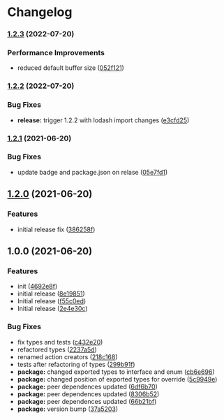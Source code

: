 # Changelog

### [1.2.3](https://github.com/JakubBlunar/react-eventr/compare/v1.2.2...v1.2.3) (2022-07-20)


### Performance Improvements

* reduced default buffer size ([052f121](https://github.com/JakubBlunar/react-eventr/commit/052f1216748e8730d7729d6f8e915460c7af8786))

### [1.2.2](https://github.com/JakubBlunar/react-eventr/compare/v1.2.1...v1.2.2) (2022-07-20)


### Bug Fixes

* **release:** trigger 1.2.2 with lodash import changes ([e3cfd25](https://github.com/JakubBlunar/react-eventr/commit/e3cfd2525a20061e4f357bf6d7cff776bc1b670b))

### [1.2.1](https://github.com/JakubBlunar/react-eventr/compare/v1.2.0...v1.2.1) (2021-06-20)


### Bug Fixes

* update badge and package.json on relase ([05e7fd1](https://github.com/JakubBlunar/react-eventr/commit/05e7fd1269aae256efdbb8db49c3d0b0f6c7dc83))

## [1.2.0](https://github.com/JakubBlunar/react-eventr/compare/v1.1.7...v1.2.0) (2021-06-20)


### Features

* initial release fix ([386258f](https://github.com/JakubBlunar/react-eventr/commit/386258f770a8530b2775bb6e56e9d34f4dad769b))

## 1.0.0 (2021-06-20)


### Features

* init ([4692e8f](https://github.com/JakubBlunar/react-eventr/commit/4692e8f1065fe31ad2e8c7014ea65ab87ad89f27))
* initial release ([8e19851](https://github.com/JakubBlunar/react-eventr/commit/8e19851db9016e801f4f0e0422dc29b58af0abc1))
* Initial release ([f55c0ed](https://github.com/JakubBlunar/react-eventr/commit/f55c0ed2820a7f90fc9b6775782b72add6cc5614))
* Initial release ([2e4e30c](https://github.com/JakubBlunar/react-eventr/commit/2e4e30c60c9f57c339b448d19d496a6e7971aa1c))


### Bug Fixes

* fix types and tests ([c432e20](https://github.com/JakubBlunar/react-eventr/commit/c432e20cb1ae8af53f6e5ea0f7da900688aaa5c9))
* refactored types ([2237a5d](https://github.com/JakubBlunar/react-eventr/commit/2237a5d93db0db845212a960663adb642555957c))
* renamed action creators ([218c168](https://github.com/JakubBlunar/react-eventr/commit/218c1686f17fdd4d8e5224e8b60b1e3e9b6f4267))
* tests after refactoring of types ([299b91f](https://github.com/JakubBlunar/react-eventr/commit/299b91f1ffc8db549909bba88ae7137859f912c8))
* **package:** changed exported types to interface and enum ([cb6e696](https://github.com/JakubBlunar/react-eventr/commit/cb6e69638a71503132797a256669514195722b90))
* **package:** changed position of exported types for override ([5c9949e](https://github.com/JakubBlunar/react-eventr/commit/5c9949ec597241a7be6e40c6b77c4e8233f1ef19))
* **package:** peer dependences updated ([6df6b70](https://github.com/JakubBlunar/react-eventr/commit/6df6b7047c13d48a0116e2ff247910383bad965d))
* **package:** peer dependences updated ([8306b52](https://github.com/JakubBlunar/react-eventr/commit/8306b52feda29ca0bd971eeb62c4e4d5493d5f91))
* **package:** peer dependences updated ([66b21bf](https://github.com/JakubBlunar/react-eventr/commit/66b21bf0958c81408be2372afbf5573954144bb1))
* **package:** version bump ([37a5203](https://github.com/JakubBlunar/react-eventr/commit/37a5203b4ff89d5f8cba5ceb7354f2b308e035ab))
